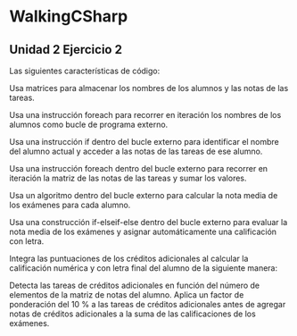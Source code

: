 # WalkingCSharp
## Unidad 2 Ejercicio 2
Las siguientes características de código:

Usa matrices para almacenar los nombres de los alumnos y las notas de las tareas.

Usa una instrucción foreach para recorrer en iteración los nombres de los alumnos como bucle de programa externo.

Usa una instrucción if dentro del bucle externo para identificar el nombre del alumno actual y acceder a las notas de las tareas de ese alumno.

Usa una instrucción foreach dentro del bucle externo para recorrer en iteración la matriz de las notas de las tareas y sumar los valores.

Usa un algoritmo dentro del bucle externo para calcular la nota media de los exámenes para cada alumno.

Usa una construcción if-elseif-else dentro del bucle externo para evaluar la nota media de los exámenes y asignar automáticamente una calificación con letra.

Integra las puntuaciones de los créditos adicionales al calcular la calificación numérica y con letra final del alumno de la siguiente manera:

Detecta las tareas de créditos adicionales en función del número de elementos de la matriz de notas del alumno.
Aplica un factor de ponderación del 10 % a las tareas de créditos adicionales antes de agregar notas de créditos adicionales a la suma de las calificaciones de los exámenes.
